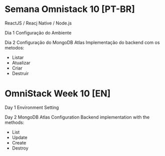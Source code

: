 # Semana Omnistack 10 [PT-BR]
ReactJS / Reacj Native / Node.js

Dia 1
Configuração do Ambiente

Dia 2
Configuração do MongoDB Atlas
Implementação do backend com os metodos:
- Listar
- Atualizar
- Criar
- Destruir

# OmniStack Week 10 [EN]

Day 1
Environment Setting

Day 2
MongoDB Atlas Configuration
Backend implementation with the methods:
- List
- Update
- Create
- Destroy
 
